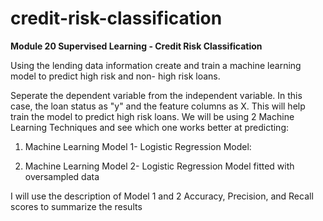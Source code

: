 # credit-risk-classification

**Module 20 Supervised Learning - Credit Risk Classification**

Using the lending data information create and train a machine learning model to predict high risk and non- high risk loans. 

Seperate the dependent variable from the independent variable. In this case, the loan status as "y" and the feature columns as X. This will help train the model to predict high risk loans.
We will be using 2 Machine Learning Techniques and see which one works better at predicting:

1) Machine Learning Model 1- Logistic Regression Model:

2) Machine Learning Model 2- Logistic Regression Model fitted with oversampled data

I will use the description of Model 1 and 2 Accuracy, Precision, and Recall scores to summarize the results

